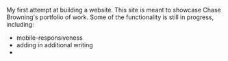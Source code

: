 My first attempt at building a website. This site is meant to showcase Chase Browning's portfolio of work. Some of the functionality is still in progress, including: 
* mobile-responsiveness
* adding in additional writing
* 